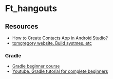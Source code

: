 # Ft_hangouts

## Resources
- [How to Create Contacts App in Android Studio?](https://www.geeksforgeeks.org/how-to-create-contacts-app-in-android-studio/)
- [tomgregory website. Build systmes, etc](https://tomgregory.com/)
  
### Gradle
- [Gradle beginner course](https://learn.tomgregory.com/courses/get-going-with-gradle)
- [Youtube. Gradle tutorial for complete beginners](https://www.youtube.com/watch?v=-dtcEMLNmn0)